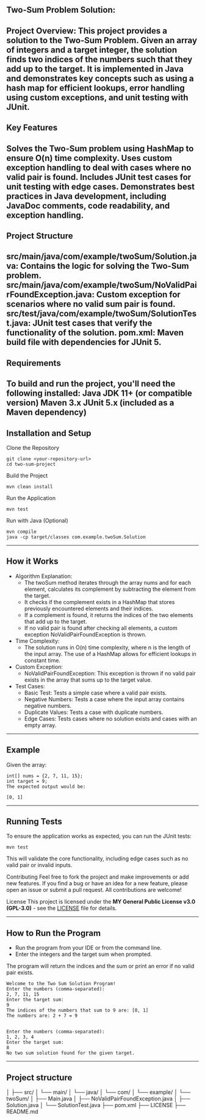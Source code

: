
Two-Sum Problem Solution: 
-------------------------------------------------------------------
Project Overview: 
This project provides a solution to the Two-Sum Problem. Given an array of integers and a target integer, the solution finds two indices of the numbers such that they add up to the target. It is implemented in Java and demonstrates key concepts such as using a hash map for efficient lookups, error handling using custom exceptions, and unit testing with JUnit.
-------------------------------------------------------------------
Key Features
-------------------------------------------------------------------
Solves the Two-Sum problem using HashMap to ensure O(n) time complexity.
Uses custom exception handling to deal with cases where no valid pair is found.
Includes JUnit test cases for unit testing with edge cases.
Demonstrates best practices in Java development, including JavaDoc comments, code readability, and exception handling.
-------------------------------------------------------------------
Project Structure
-------------------------------------------------------------------
src/main/java/com/example/twoSum/Solution.java: Contains the logic for solving the Two-Sum problem.
src/main/java/com/example/twoSum/NoValidPairFoundException.java: Custom exception for scenarios where no valid sum pair is found.
src/test/java/com/example/twoSum/SolutionTest.java: JUnit test cases that verify the functionality of the solution.
pom.xml: Maven build file with dependencies for JUnit 5.
-------------------------------------------------------------------
Requirements
-------------------------------------------------------------------
To build and run the project, you'll need the following installed:
Java JDK 11+ (or compatible version)
Maven 3.x
JUnit 5.x (included as a Maven dependency)
-------------------------------------------------------------------
Installation and Setup
-------------------------------------------------------------------
Clone the Repository 

	git clone <your-repository-url>
    cd two-sum-project

Build the Project

	mvn clean install

Run the Application
 
 	mvn test

Run with Java (Optional)
	
	mvn compile
	java -cp target/classes com.example.twoSum.Solution

-------------------------------------------------------------------
How it Works
-------------------------------------------------------------------
- Algorithm Explanation:
	- The twoSum method iterates through the array nums and for each element, calculates its complement by subtracting the element from the target.
	- It checks if the complement exists in a HashMap that stores previously encountered elements and their indices.
	- If a complement is found, it returns the indices of the two elements that add up to the target.
	- If no valid pair is found after checking all elements, a custom exception NoValidPairFoundException is thrown.
- Time Complexity:
	- The solution runs in O(n) time complexity, where n is the length of the input array. The use of a HashMap allows for efficient lookups in constant time.
- Custom Exception:
	- NoValidPairFoundException: This exception is thrown if no valid pair exists in the array that sums up to the target value.
- Test Cases:
	- Basic Test: Tests a simple case where a valid pair exists.
	- Negative Numbers: Tests a case where the input array contains negative numbers.
	- Duplicate Values: Tests a case with duplicate numbers.
	- Edge Cases: Tests cases where no solution exists and cases with an empty array.
-------------------------------------------------------------------
Example
-------------------------------------------------------------------
Given the array:

	int[] nums = {2, 7, 11, 15};
	int target = 9;
	The expected output would be:

	[0, 1]
-------------------------------------------------------------------
Running Tests
-------------------------------------------------------------------
To ensure the application works as expected, you can run the JUnit tests:

	mvn test
This will validate the core functionality, including edge cases such as no valid pair or invalid inputs.

Contributing
Feel free to fork the project and make improvements or add new features. If you find a bug or have an idea for a new feature, please open an issue or submit a pull request. All contributions are welcome!

License
This project is licensed under the **MY General Public License v3.0 (GPL-3.0)** - see the [LICENSE](LICENSE) file for details.

-------------------------------------------------------------------
How to Run the Program
-------------------------------------------------------------------
- Run the program from your IDE or from the command line.
- Enter the integers and the target sum when prompted.

The program will return the indices and the sum or print an error if no valid pair exists.

    Welcome to the Two Sum Solution Program!
    Enter the numbers (comma-separated):
    2, 7, 11, 15
    Enter the target sum:
    9
    The indices of the numbers that sum to 9 are: [0, 1]
    The numbers are: 2 + 7 = 9


    Enter the numbers (comma-separated):
    1, 2, 3, 4
    Enter the target sum:
    8
    No two sum solution found for the given target.



-------------------------------------------------------------------
Project structure
-------------------------------------------------------------------
│
├── src/
│   └── main/
│       └── java/
│           └── com/
│               └── example/
│                   └── twoSum/
│                       ├── Main.java
│                       ├── NoValidPairFoundException.java
│                       ├── Solution.java
│                       └── SolutionTest.java
├── pom.xml
├── LICENSE
├── README.md
